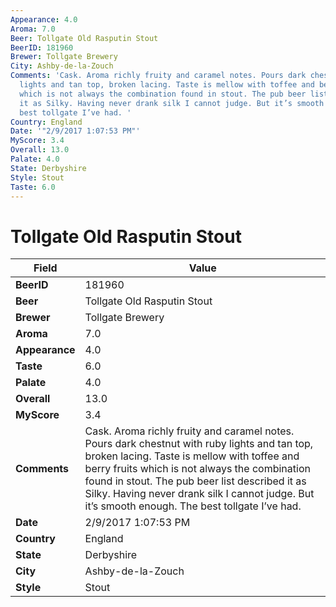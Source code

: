 ```yaml
---
Appearance: 4.0
Aroma: 7.0
Beer: Tollgate Old Rasputin Stout
BeerID: 181960
Brewer: Tollgate Brewery
City: Ashby-de-la-Zouch
Comments: 'Cask. Aroma richly fruity and caramel notes. Pours dark chestnut with ruby
  lights and tan top, broken lacing. Taste is mellow with toffee and berry fruits
  which is not always the combination found in stout. The pub beer list described
  it as Silky. Having never drank silk I cannot judge. But it’s smooth enough. The
  best tollgate I’ve had. '
Country: England
Date: '"2/9/2017 1:07:53 PM"'
MyScore: 3.4
Overall: 13.0
Palate: 4.0
State: Derbyshire
Style: Stout
Taste: 6.0
---
```


# Tollgate Old Rasputin Stout

| Field         | Value |
|---------------|-------|
| **BeerID** | 181960 |
| **Beer** | Tollgate Old Rasputin Stout |
| **Brewer** | Tollgate Brewery |
| **Aroma** | 7.0 |
| **Appearance** | 4.0 |
| **Taste** | 6.0 |
| **Palate** | 4.0 |
| **Overall** | 13.0 |
| **MyScore** | 3.4 |
| **Comments** | Cask. Aroma richly fruity and caramel notes. Pours dark chestnut with ruby lights and tan top, broken lacing. Taste is mellow with toffee and berry fruits which is not always the combination found in stout. The pub beer list described it as Silky. Having never drank silk I cannot judge. But it’s smooth enough. The best tollgate I’ve had.  |
| **Date** | 2/9/2017 1:07:53 PM |
| **Country** | England |
| **State** | Derbyshire |
| **City** | Ashby-de-la-Zouch |
| **Style** | Stout |
